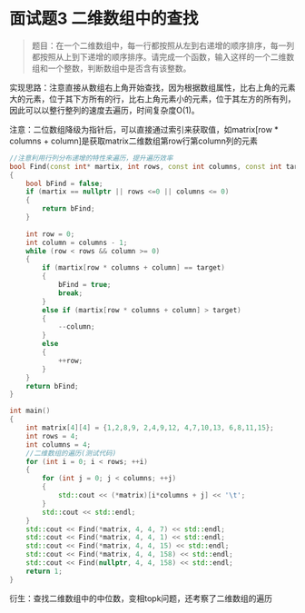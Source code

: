 # 面试题3 二维数组中的查找

>题目：在一个二维数组中，每一行都按照从左到右递增的顺序排序，每一列都按照从上到下递增的顺序排序。请完成一个函数，输入这样的一个二维数组和一个整数，判断数组中是否含有该整数。

实现思路：注意直接从数组右上角开始查找，因为根据数组属性，比右上角的元素大的元素，位于其下方所有的行，比右上角元素小的元素，位于其左方的所有列，因此可以以整行整列的速度去遍历，时间复杂度O(1)。

注意：二位数组降级为指针后，可以直接通过索引来获取值，如matrix[row * columns + column]是获取matrix二维数组第row行第column列的元素

```c++
//注意利用行列分布递增的特性来遍历，提升遍历效率
bool Find(const int* martix, int rows, const int columns, const int target)
{
    bool bFind = false;
    if (martix == nullptr || rows <=0 || columns <= 0)
    {
        return bFind;
    }
    
    int row = 0;
    int column = columns - 1;
    while (row < rows && column >= 0)
    {
        if (martix[row * columns + column] == target)
        {
            bFind = true;
            break;
        }
        else if (martix[row * columns + column] > target)
        {
            --column;
        }
        else
        {
            ++row;
        }
    }
    return bFind;
}

int main()
{
    int matrix[4][4] = {1,2,8,9, 2,4,9,12, 4,7,10,13, 6,8,11,15};
    int rows = 4;
    int columns = 4;
    //二维数组的遍历(测试代码)
    for (int i = 0; i < rows; ++i)
    {
        for (int j = 0; j < columns; ++j)
        {
            std::cout << (*matrix)[i*columns + j] << '\t';
        }
        std::cout << std::endl;
    }
    std::cout << Find(*matrix, 4, 4, 7) << std::endl;
    std::cout << Find(*matrix, 4, 4, 1) << std::endl;
    std::cout << Find(*matrix, 4, 4, 15) << std::endl;
    std::cout << Find(*matrix, 4, 4, 158) << std::endl;
    std::cout << Find(nullptr, 4, 4, 158) << std::endl;
    return 1;
}
```



衍生：查找二维数组中的中位数，变相topk问题，还考察了二维数组的遍历